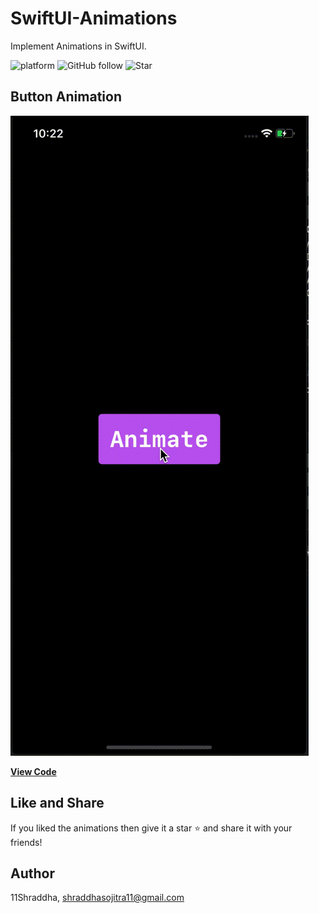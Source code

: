 # SwiftUI-Animations
Implement Animations in SwiftUI.

![platform](https://img.shields.io/badge/platform-iOS-orange)
![GitHub follow](https://img.shields.io/github/followers/11Shraddha?style=social)
![Star](https://img.shields.io/github/stars/11Shraddha)

    

## Button Animation
![ ](button_animation.gif)


[**View Code**](https://gitlab.com/shraddha.sojitra/swiftui-animations/-/tree/master/AnimatedButton)


## Like and Share
If you liked the animations then  give it a star ⭐️ and share it with your friends!

## Author

11Shraddha, shraddhasojitra11@gmail.com
